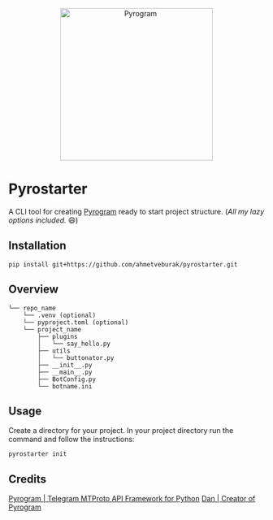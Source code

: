 <p align="center">
    <a href="https://github.com/pyrogram/pyrogram">
        <img src="https://i.imgur.com/BOgY9ai.png" alt="Pyrogram" width="300">
    </a>
</p>

# Pyrostarter

A CLI tool for creating [Pyrogram](https://docs.pyrogram.org/) ready to start project structure. (*All my lazy options included.* 😄)

## Installation

```
pip install git+https://github.com/ahmetveburak/pyrostarter.git
```

## Overview

```
└── repo_name
    └── .venv (optional)
    └── pyproject.toml (optional)
    └── project_name
        ├── plugins
        │   └── say_hello.py
        ├── utils
        │   └── buttonator.py
        ├── __init__.py
        ├── __main__.py
        ├── BotConfig.py
        └── botname.ini
```

## Usage

Create a directory for your project. In your project directory run the command and follow the instructions:
```shell
pyrostarter init
```

## Credits
[Pyrogram | Telegram MTProto API Framework for Python](https://github.com/pyrogram/pyrogram)
[Dan | Creator of Pyrogram](https://github.com/delivrance)